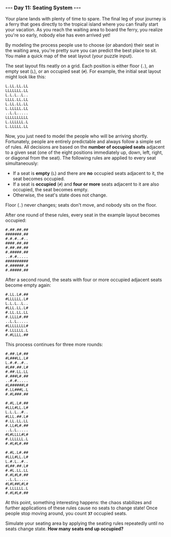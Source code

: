 ### --- Day 11: Seating System ---

Your plane lands with plenty of time to spare. The final leg of your
journey is a ferry that goes directly to the tropical island where you can
finally start your vacation. As you reach the waiting area to board the
ferry, you realize you're so early, nobody else has even arrived yet!

By modeling the process people use to choose (or abandon) their seat in the
waiting area, you're pretty sure you can predict the best place to sit. You
make a quick map of the seat layout (your puzzle input).

The seat layout fits neatly on a grid. Each position is either floor (`.`),
an empty seat (`L`), or an occupied seat (`#`). For example, the initial seat
layout might look like this:

```
L.LL.LL.LL
LLLLLLL.LL
L.L.L..L..
LLLL.LL.LL
L.LL.LL.LL
L.LLLLL.LL
..L.L.....
LLLLLLLLLL
L.LLLLLL.L
L.LLLLL.LL
```

Now, you just need to model the people who will be arriving shortly.
Fortunately, people are entirely predictable and always follow a simple set
of rules. All decisions are based on the **number of occupied seats** adjacent
to a given seat (one of the eight positions immediately up, down, left,
right, or diagonal from the seat). The following rules are applied to every
seat simultaneously:

- If a seat is **empty** (`L`) and there are **no** occupied seats adjacent to it,
  the seat becomes occupied.
- If a seat is **occupied** (`#`) and **four or more** seats adjacent to it are
  also occupied, the seat becomes empty.
- Otherwise, the seat's state does not change.

Floor (`.`) never changes; seats don't move, and nobody sits on the floor.

After one round of these rules, every seat in the example layout becomes
occupied:

```
#.##.##.##
#######.##
#.#.#..#..
####.##.##
#.##.##.##
#.#####.##
..#.#.....
##########
#.######.#
#.#####.##
```

After a second round, the seats with four or more occupied adjacent seats
become empty again:

```
#.LL.L#.##
#LLLLLL.L#
L.L.L..L..
#LLL.LL.L#
#.LL.LL.LL
#.LLLL#.##
..L.L.....
#LLLLLLLL#
#.LLLLLL.L
#.#LLLL.##
```

This process continues for three more rounds:

```
#.##.L#.##
#L###LL.L#
L.#.#..#..
#L##.##.L#
#.##.LL.LL
#.###L#.##
..#.#.....
#L######L#
#.LL###L.L
#.#L###.##
```

```
#.#L.L#.##
#LLL#LL.L#
L.L.L..#..
#LLL.##.L#
#.LL.LL.LL
#.LL#L#.##
..L.L.....
#L#LLLL#L#
#.LLLLLL.L
#.#L#L#.##
```

```
#.#L.L#.##
#LLL#LL.L#
L.#.L..#..
#L##.##.L#
#.#L.LL.LL
#.#L#L#.##
..L.L.....
#L#L##L#L#
#.LLLLLL.L
#.#L#L#.##
```

At this point, something interesting happens: the chaos stabilizes and
further applications of these rules cause no seats to change state! Once
people stop moving around, you count **`37`** occupied seats.

Simulate your seating area by applying the seating rules repeatedly until
no seats change state. **How many seats end up occupied?**
